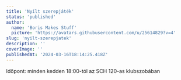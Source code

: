 ```yaml
---
title: 'Nyílt szerepjáték'
status: 'published'
author:
  name: 'Boris Makes Stuff'
  picture: 'https://avatars.githubusercontent.com/u/25614829?v=4'
slug: 'nyilt-szerepjatek'
description: ''
coverImage: ''
publishedAt: '2024-03-16T18:14:25.418Z'
---
```


Időpont: minden kedden 18:00-tól az SCH 120-as klubszobában